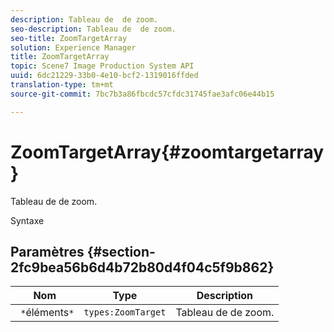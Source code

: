 ```yaml
---
description: Tableau de  de zoom.
seo-description: Tableau de  de zoom.
seo-title: ZoomTargetArray
solution: Experience Manager
title: ZoomTargetArray
topic: Scene7 Image Production System API
uuid: 6dc21229-33b0-4e10-bcf2-1319016ffded
translation-type: tm+mt
source-git-commit: 7bc7b3a86fbcdc57cfdc31745fae3afc06e44b15

---
```



# ZoomTargetArray{#zoomtargetarray}

Tableau de  de zoom.

Syntaxe

## Paramètres {#section-2fc9bea56b6d4b72b80d4f04c5f9b862}

| Nom | Type | Description |
|---|---|---|
| ` *`éléments`*` | `types:ZoomTarget` | Tableau de  de zoom. |

